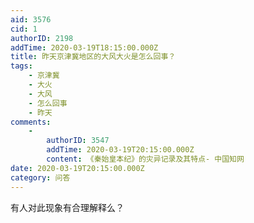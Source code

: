 ```yaml
---
aid: 3576
cid: 1
authorID: 2198
addTime: 2020-03-19T18:15:00.000Z
title: 昨天京津冀地区的大风大火是怎么回事？
tags:
    - 京津冀
    - 大火
    - 大风
    - 怎么回事
    - 昨天
comments:
    -
        authorID: 3547
        addTime: 2020-03-19T20:15:00.000Z
        content: 《秦始皇本纪》的灾异记录及其特点- 中国知网
date: 2020-03-19T20:15:00.000Z
category: 问答
---
```


有人对此现象有合理解释么？
